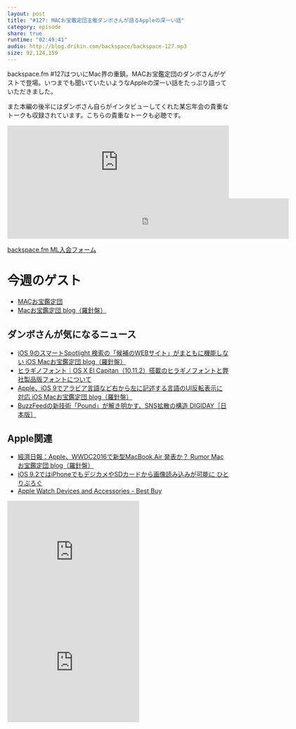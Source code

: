 ```yaml
---
layout: post
title: "#127: MACお宝鑑定団主催ダンボさんが語るAppleの深ーい話"
category: episode
share: true
runtime: "02:49:41"
audio: http://blog.drikin.com/backspace/backspace-127.mp3
size: 92,124,159
---
```


backspace.fm #127はついにMac界の重鎮。MACお宝鑑定団のダンボさんがゲストで登場。いつまでも聞いていたいようなAppleの深ーい話をたっぷり語っていただきました。

また本編の後半にはダンボさん自らがインタビューしてくれた某忘年会の貴重なトークも収録されています。こちらの貴重なトークも必聴です。

<iframe width="100%" height="166" scrolling="no" frameborder="no" src="https://w.soundcloud.com/player/?url=https%3A//api.soundcloud.com/tracks/237473610&amp;color=ff5500&amp;auto_play=false&amp;hide_related=false&amp;show_comments=true&amp;show_user=true&amp;show_reposts=false"></iframe>
<iframe src="http://backspace.fm/subscribes.html" width="127%" height="92" scrolling="no" frameborder="0"></iframe>

[backspace.fm ML入会フォーム](http://backspace.us11.list-manage.com/subscribe?u=09c933bd3997c1d16dbed156a&id=84b6529b91)

# 今週のゲスト

- [MACお宝鑑定団](http://www.macotakara.jp/)
- [Macお宝鑑定団 blog（羅針盤）](http://www.macotakara.jp/blog/)

## ダンボさんが気になるニュース

* [iOS 9のスマートSpotlight 検索の「候補のWEBサイト」がまともに機能しない  iOS  Macお宝鑑定団 blog（羅針盤）](http://www.macotakara.jp/blog/category-54/entry-28187.html)
* [ヒラギノフォント｜OS X El Capitan（10.11.2）搭載のヒラギノフォントと弊社製品版フォントについて](http://www.screen.co.jp/ga_product/sento/support/otf_osx_El_Capitan.html)
* [Apple、iOS 9でアラビア言語など右から左に記述する言語のUI反転表示に対応  iOS  Macお宝鑑定団 blog（羅針盤）](http://www.macotakara.jp/blog/category-54/entry-27149.html)
* [BuzzFeedの新技術「Pound」が解き明かす、SNS拡散の構造  DIGIDAY［日本版］](http://digiday.jp/publishers/buzzfeed_pound/)

## Apple関連

* [經濟日報：Apple、WWDC2016で新型MacBook Air 発表か？  Rumor  Macお宝鑑定団 blog（羅針盤）](http://www.macotakara.jp/blog/rumor/entry-28663.html)
* [iOS 9.2ではiPhoneでもデジカメやSDカードから画像読み込みが可能に  ひとりぶろぐ](http://hitoriblog.com/?p=32581)
* [Apple Watch Devices and Accessories - Best Buy](http://www.bestbuy.com/site/wearable-technology/apple-watch-device-accessories/pcmcat748300489081.c?id=pcmcat748300489081&ref=199&loc=SnlbqrT3b2s&acampID=1&siteID=SnlbqrT3b2s-KEqjjKc99VD_vLRb0Qk.5A)


<iframe src="http://rcm-fe.amazon-adsystem.com/e/cm?t=driftking-22&o=9&p=12&l=bn1&mode=videogames-jp&browse=637394&fc1=000000&lt1=_blank&lc1=3366FF&bg1=FFFFFF&f=ifr" marginwidth="0" marginheight="0" width="300" height="252" border="0" frameborder="0" style="border:none;" scrolling="no"></iframe>
<iframe src="http://rcm-fe.amazon-adsystem.com/e/cm?t=driftking-22&o=9&p=12&l=bn1&mode=computers-jp&browse=2127212790&fc1=000000&lt1=_blank&lc1=3366FF&bg1=FFFFFF&f=ifr" marginwidth="0" marginheight="0" width="300" height="252" border="0" frameborder="0" style="border:none;" scrolling="no"></iframe>
